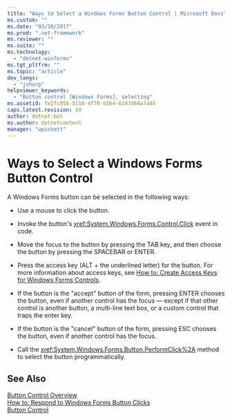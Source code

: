 ```yaml
---
title: "Ways to Select a Windows Forms Button Control | Microsoft Docs"
ms.custom: ""
ms.date: "03/30/2017"
ms.prod: ".net-framework"
ms.reviewer: ""
ms.suite: ""
ms.technology: 
  - "dotnet-winforms"
ms.tgt_pltfrm: ""
ms.topic: "article"
dev_langs: 
  - "jsharp"
helpviewer_keywords: 
  - "Button control [Windows Forms], selecting"
ms.assetid: fe2fc058-5118-4f70-b264-6147d64a7a8d
caps.latest.revision: 10
author: dotnet-bot
ms.author: dotnetcontent
manager: "wpickett"
---
```

# Ways to Select a Windows Forms Button Control
A Windows Forms button can be selected in the following ways:  
  
-   Use a mouse to click the button.  
  
-   Invoke the button's <xref:System.Windows.Forms.Control.Click> event in code.  
  
-   Move the focus to the button by pressing the TAB key, and then choose the button by pressing the SPACEBAR or ENTER.  
  
-   Press the access key (ALT + the underlined letter) for the button. For more information about access keys, see [How to: Create Access Keys for Windows Forms Controls](../../../../docs/framework/winforms/controls/how-to-create-access-keys-for-windows-forms-controls.md).  
  
-   If the button is the "accept" button of the form, pressing ENTER chooses the button, even if another control has the focus — except if that other control is another button, a multi-line text box, or a custom control that traps the enter key.  
  
-   If the button is the "cancel" button of the form, pressing ESC chooses the button, even if another control has the focus.  
  
-   Call the <xref:System.Windows.Forms.Button.PerformClick%2A> method to select the button programmatically.  
  
## See Also  
 [Button Control Overview](../../../../docs/framework/winforms/controls/button-control-overview-windows-forms.md)   
 [How to: Respond to Windows Forms Button Clicks](../../../../docs/framework/winforms/controls/how-to-respond-to-windows-forms-button-clicks.md)   
 [Button Control](../../../../docs/framework/winforms/controls/button-control-windows-forms.md)